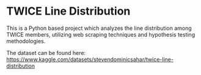 # TWICE Line Distribution

This is a Python based project which analyzes the line distribution among TWICE members, utilizing web scraping techniques and hypothesis testing methodologies.

The dataset can be found here: https://www.kaggle.com/datasets/stevendominicsahar/twice-line-distribution

